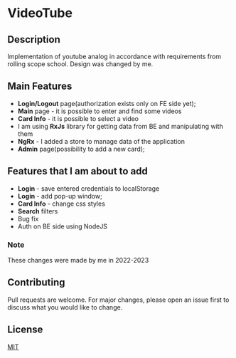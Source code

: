 # VideoTube

## Description
Implementation of youtube analog in accordance with requirements from rolling scope school. 
Design was changed by me.

## Main Features
- **Login/Logout** page(authorization exists only on FE side yet);
- **Main** page - it is possible to enter and find some videos
- **Card Info** - it is possible to select a video
- I am using **RxJs** library for getting data from BE and manipulating with them
- **NgRx** - I added a store to manage data of the application
- **Admin** page(possibility to add a new card);

## Features that I am about to add
- **Login** - save entered credentials to localStorage
- **Login** - add pop-up window;
- **Card Info** - change css styles
- **Search** filters
- Bug fix
- Auth on BE side using NodeJS

### Note
These changes were made by me in 2022-2023

## Contributing

Pull requests are welcome. For major changes, please open an issue first
to discuss what you would like to change.


## License

[MIT](https://choosealicense.com/licenses/mit/)
